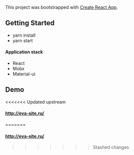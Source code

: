 This project was bootstrapped with [Create React App](https://github.com/facebook/create-react-app).

## Getting Started

* yarn install
* yarn start

#### Application stack
* React
* Mobx
* Material-ui

## Demo
<<<<<<< Updated upstream
#### http://eva-site.ru/
=======
#### http://eva-site.ru/
>>>>>>> Stashed changes
